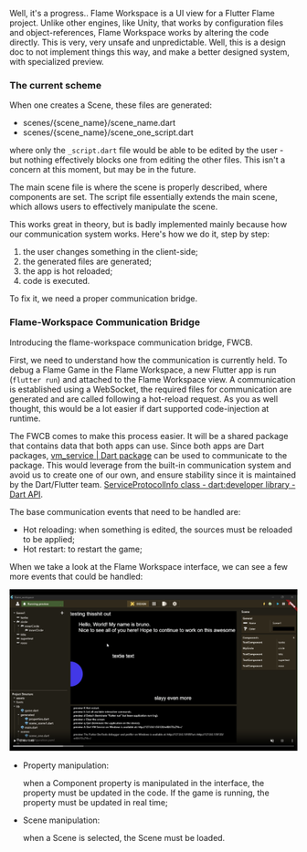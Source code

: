 Well, it's a progress.. Flame Workspace is a UI view for a Flutter Flame project. Unlike other engines, like Unity, that works by configuration files and object-references, Flame Workspace works by altering the code directly. This is very, very unsafe and unpredictable. Well, this is a design doc to not implement things this way, and make a better designed system, with specialized preview.

### The current scheme

When one creates a Scene, these files are generated:

- scenes/{scene_name}/scene_name.dart
- scenes/{scene_name}/scene_one_script.dart

where only the `_script.dart` file would be able to be edited by the user - but nothing effectively blocks one from editing the other files. This isn't a concern at this moment, but may be in the future.

The main scene file is where the scene is properly described, where components are set. The script file essentially extends the main scene, which allows users to effectively manipulate the scene.

This works great in theory, but is badly implemented mainly because how our communication system works. Here's how we do it, step by step:

1. the user changes something in the client-side;
2. the generated files are generated;
3. the app is hot reloaded;
4. code is executed.

To fix it, we need a proper communication bridge.

### Flame-Workspace Communication Bridge

Introducing the flame-workspace communication bridge, FWCB.

First, we need to understand how the communication is currently held. To debug a Flame Game in the Flame Workspace, a new Flutter app is run (`flutter run`) and attached to the Flame Workspace view. A communication is established using a WebSocket, the required files for communication are generated and are called following a hot-reload request. As you as well thought, this would be a lot easier if dart supported code-injection at runtime.

The FWCB comes to make this process easier. It will be a shared package that contains data that both apps can use. Since both apps are Dart packages, [vm_service | Dart package](https://pub.dev/packages/vm_service) can be used to communicate to the package. This would leverage from the built-in communication system and avoid us to create one of our own, and ensure stability since it is maintained by the Dart/Flutter team. [ServiceProtocolInfo class - dart:developer library - Dart API](https://api.flutter.dev/flutter/dart-developer/ServiceProtocolInfo-class.html).

The base communication events that need to be handled are:

- Hot reloading: when something is edited, the sources must be reloaded to be applied;
- Hot restart: to restart the game;

When we take a look at the Flame Workspace interface, we can see a few more events that could be handled:

![](<flame-workspace.png>)

- Property manipulation: 
  
  when a Component property is manipulated in the interface, the property must be updated in the code. If the game is running, the property must be updated in real time;

- Scene manipulation:

  when a Scene is selected, the Scene must be loaded.


